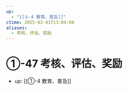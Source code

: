 ```yaml
---
up:
  - "[[①-4 教育、普及]]"
ctime: 2025-03-01T13:04:08
aliases:
  - 考核、评估、奖励
---
```


# ①-47 考核、评估、奖励

- up: [[①-4 教育、普及]]
